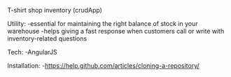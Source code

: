 T-shirt shop inventory (crudApp)

Utility:
-essential for maintaining the right balance of stock in your warehouse
-helps giving a fast response when customers call or write with inventory-related questions

Tech:
-AngularJS

Installation:
-https://help.github.com/articles/cloning-a-repository/
